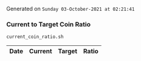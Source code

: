 Generated on `Sunday 03-October-2021 at 02:21:41`

### Current to Target Coin Ratio
`current_coin_ratio.sh`

Date|Current|Target|Ratio
---|---|---|---
